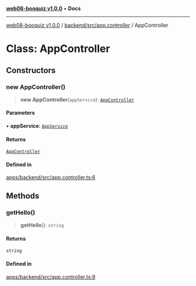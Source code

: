 [**web08-booquiz v1.0.0**](../../../../README.md) • **Docs**

***

[web08-booquiz v1.0.0](../../../../modules.md) / [backend/src/app.controller](../README.md) / AppController

# Class: AppController

## Constructors

### new AppController()

> **new AppController**(`appService`): [`AppController`](AppController.md)

#### Parameters

• **appService**: [`AppService`](../../app.service/classes/AppService.md)

#### Returns

[`AppController`](AppController.md)

#### Defined in

[apps/backend/src/app.controller.ts:6](https://github.com/boostcampwm-2024/web08-BooQuiz/blob/7e828c98e22bdcb5cd4d46c7c476fd54ffa246ae/apps/backend/src/app.controller.ts#L6)

## Methods

### getHello()

> **getHello**(): `string`

#### Returns

`string`

#### Defined in

[apps/backend/src/app.controller.ts:9](https://github.com/boostcampwm-2024/web08-BooQuiz/blob/7e828c98e22bdcb5cd4d46c7c476fd54ffa246ae/apps/backend/src/app.controller.ts#L9)
